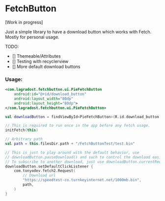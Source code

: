 # FetchButton

[Work in progress]

Just a simple library to have a download button which works with Fetch. Mostly for personal usage.

TODO:
- [] Themeable/Attributes
- [] Testing with recyclerview
- [] More default download buttons

### Usage:
```xml
<com.lagradost.fetchbutton.ui.PieFetchButton
    android:id="@+id/download_button"
    android:layout_width="80dp"
    android:layout_height="80dp">
</com.lagradost.fetchbutton.ui.PieFetchButton>
```

```kotlin
val downloadButton = findViewById<PieFetchButton>(R.id.download_button)

// This is required to run once in the app before any fetch usage.
initFetch(this)

// Arbitrary path
val path = this.filesDir.path + "/FetchButtonTest/test.bin"

// This is just to play around with the default behavior, use
// downloadButton.pauseDownload() and such to control the download easily
// To subscribe to another download, just use downloadButton.currentRequestId = fetchRequestId
downloadButton.setDefaultClickListener {
    com.tonyodev.fetch2.Request(
        // Download url
        "https://speedtest-co.turnkeyinternet.net/1000mb.bin",
        path,
    )
}
```